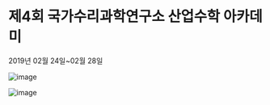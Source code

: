 # 제4회 국가수리과학연구소 산업수학 아카데미  

2019년 02월 24일~02월 28일

![image](https://user-images.githubusercontent.com/105963819/196508402-7388b6c4-a07c-4e01-b5d9-2bb7a777013a.png)

![image](https://user-images.githubusercontent.com/105963819/196509269-d15003e6-79ee-4003-8513-e9e914c66041.png)
